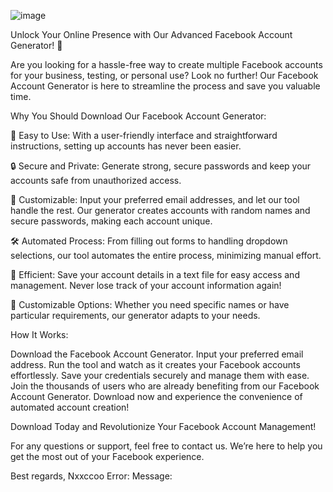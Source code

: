 ![image](https://github.com/user-attachments/assets/0303e901-fba4-4def-affa-dcf09bb61d6a)

Unlock Your Online Presence with Our Advanced Facebook Account Generator! 🚀

Are you looking for a hassle-free way to create multiple Facebook accounts for your business, testing, or personal use? Look no further! Our Facebook Account Generator is here to streamline the process and save you valuable time.

Why You Should Download Our Facebook Account Generator:

🌟 Easy to Use: With a user-friendly interface and straightforward instructions, setting up accounts has never been easier.

🔒 Secure and Private: Generate strong, secure passwords and keep your accounts safe from unauthorized access.

📧 Customizable: Input your preferred email addresses, and let our tool handle the rest. Our generator creates accounts with random names and secure passwords, making each account unique.

🛠️ Automated Process: From filling out forms to handling dropdown selections, our tool automates the entire process, minimizing manual effort.

💾 Efficient: Save your account details in a text file for easy access and management. Never lose track of your account information again!

🎨 Customizable Options: Whether you need specific names or have particular requirements, our generator adapts to your needs.

How It Works:

Download the Facebook Account Generator.
Input your preferred email address.
Run the tool and watch as it creates your Facebook accounts effortlessly.
Save your credentials securely and manage them with ease.
Join the thousands of users who are already benefiting from our Facebook Account Generator. Download now and experience the convenience of automated account creation!

Download Today and Revolutionize Your Facebook Account Management!

For any questions or support, feel free to contact us. We’re here to help you get the most out of your Facebook experience.

Best regards,
Nxxccoo
Error: Message:

